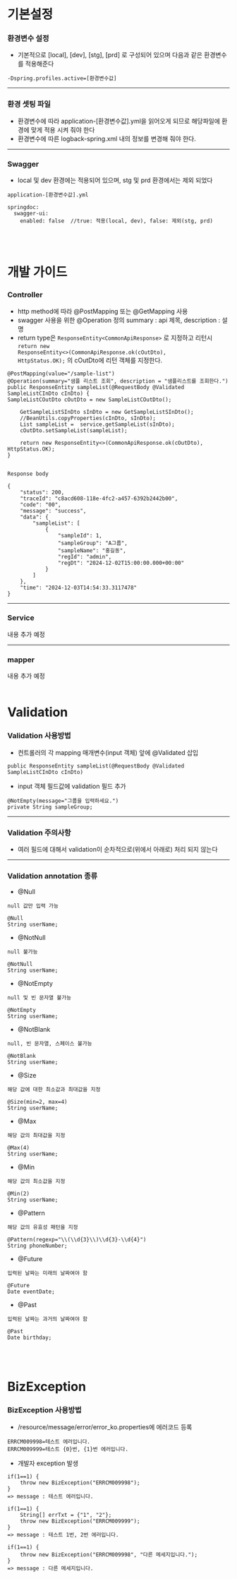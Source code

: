 # 기본설정
### 환경변수 설정
+ 기본적으로 [local], [dev], [stg], [prd] 로 구성되어 있으며 다음과 같은 환경변수를 적용해준다
<pre><code>-Dspring.profiles.active=[환경변수값]</code></pre>
- - -
### 환경 셋팅 파일
+ 환경변수에 따라 application-[환경변수값].yml을 읽어오게 되므로 해당파일에 환경에 맞게 적용 시켜 줘야 한다
+ 환경변수에 따른 logback-spring.xml 내의 정보를 변경해 줘야 한다.
- - -
### Swagger
+ local 및 dev 환경에는 적용되어 있으며, stg 및 prd 환경에서는 제외 되었다
<pre><code>application-[환경변수값].yml</br>
springdoc:
  swagger-ui:
    enabled: false  //true: 적용(local, dev), false: 제외(stg, prd)
</code></pre>
<br/><br/>
# 개발 가이드
### Controller
+ http method에 따라 @PostMapping 또는 @GetMapping 사용
+ swagger 사용을 위한 @Operation 정의 summary : api 제목, description : 설명
+ return type은 <code>ResponseEntity&lt;CommonApiResponse&gt;</code> 로 지정하고 리턴시
<code>return new ResponseEntity<>(CommonApiResponse.ok(cOutDto), HttpStatus.OK);</code> 의 cOutDto에 리턴 객체를 지정한다.
<pre><code>@PostMapping(value="/sample-list")
@Operation(summary="샘플 리스트 조회", description = "샘플리스트를 조회한다.")
public ResponseEntity<CommonApiResponse> sampleList(@RequestBody @Validated SampleListCInDto cInDto) {
SampleListCOutDto cOutDto = new SampleListCOutDto();

    GetSampleListSInDto sInDto = new GetSampleListSInDto();
    //BeanUtils.copyProperties(cInDto, sInDto);
    List<GetSampleListSOutDto> sampleList =  service.getSampleList(sInDto);
    cOutDto.setSampleList(sampleList);

    return new ResponseEntity<>(CommonApiResponse.ok(cOutDto), HttpStatus.OK);
}
</code></pre>
<pre><code>
Response body

{
    "status": 200,
    "traceId": "c8acd608-118e-4fc2-a457-6392b2442b00",
    "code": "00",
    "message": "success",
    "data": {
        "sampleList": [
            {
                "sampleId": 1,
                "sampleGroup": "A그룹",
                "sampleName": "홍길동",
                "regId": "admin",
                "regDt": "2024-12-02T15:00:00.000+00:00"
            }
        ]
    },
    "time": "2024-12-03T14:54:33.3117478"
}
</code></pre>
- - -
### Service
내용 추가 예정
- - -
### mapper
내용 추가 예정
<br/><br/>

# Validation
### Validation 사용방법
+ 컨트롤러의 각 mapping 매개변수(input 객체) 앞에 @Validated 삽입<br/>
<pre><code>public ResponseEntity<CommonApiResponse> sampleList(@RequestBody @Validated SampleListCInDto cInDto)</code></pre>

+ input 객체 필드값에 validation 필드 추가
<pre><code>@NotEmpty(message="그룹을 입력하세요.")
private String sampleGroup;</code></pre>
- - -
### Validation 주의사항
+ 여러 필드에 대해서 validation이 순차적으로(위에서 아래로) 처리 되지 않는다
- - -
### Validation annotation 종류
+ @Null
<pre><code>null 값만 입력 가능<br/>
@Null
String userName;</code></pre>

+ @NotNull
<pre><code>null 불가능<br/>
@NotNull
String userName;</code></pre>

+ @NotEmpty
<pre><code>null 및 빈 문자열 불가능<br/>
@NotEmpty
String userName;</code></pre>

+ @NotBlank
<pre><code>null, 빈 문자열, 스페이스 불가능<br/>
@NotBlank
String userName;</code></pre>

+ @Size
<pre><code>해당 값에 대한 최소값과 최대값을 지정<br/>
@Size(min=2, max=4)
String userName;</code></pre>

+ @Max
<pre><code>해당 값의 최대값을 지정<br/>
@Max(4)
String userName;</code></pre>

+ @Min
<pre><code>해당 값의 최소값을 지정<br/>
@Min(2)
String userName;</code></pre>

+ @Pattern
<pre><code>해당 값의 유효성 패턴을 지정<br/>
@Pattern(regexp="\\(\\d{3}\\)\\d{3}-\\d{4}")
String phoneNumber;</code></pre>

+ @Future
<pre><code>입력된 날짜는 미래의 날짜여야 함<br/>
@Future
Date eventDate;</code></pre>

+ @Past
<pre><code>입력된 날짜는 과거의 날짜여야 함<br/>
@Past
Date birthday;</code></pre>
<br/><br/>

# BizException
### BizException 사용방법
+ /resource/message/error/error_ko.properties에 에러코드 등록
<pre><code>ERRCM009998=테스트 에러입니다.
ERRCM009999=테스트 {0}번, {1}번 에러입니다.
</code></pre>
+ 개발자 exception 발생
<pre><code>if(1==1) {
    throw new BizException("ERRCM009998");
}
=> message : 테스트 에러입니다.
</code></pre>
<pre><code>if(1==1) {
    String[] errTxt = {"1", "2"};
    throw new BizException("ERRCM009999");
}
=> message : 테스트 1번, 2번 에러입니다.
</code></pre>
<pre><code>if(1==1) {
    throw new BizException("ERRCM009998", "다른 메세지입니다.");
}
=> message : 다른 메세지입니다.
</code></pre>
